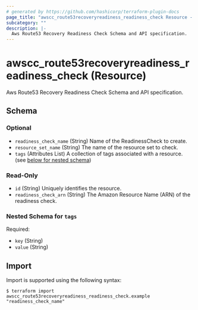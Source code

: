 ```yaml
---
# generated by https://github.com/hashicorp/terraform-plugin-docs
page_title: "awscc_route53recoveryreadiness_readiness_check Resource - terraform-provider-awscc"
subcategory: ""
description: |-
  Aws Route53 Recovery Readiness Check Schema and API specification.
---
```


# awscc_route53recoveryreadiness_readiness_check (Resource)

Aws Route53 Recovery Readiness Check Schema and API specification.



<!-- schema generated by tfplugindocs -->
## Schema

### Optional

- `readiness_check_name` (String) Name of the ReadinessCheck to create.
- `resource_set_name` (String) The name of the resource set to check.
- `tags` (Attributes List) A collection of tags associated with a resource. (see [below for nested schema](#nestedatt--tags))

### Read-Only

- `id` (String) Uniquely identifies the resource.
- `readiness_check_arn` (String) The Amazon Resource Name (ARN) of the readiness check.

<a id="nestedatt--tags"></a>
### Nested Schema for `tags`

Required:

- `key` (String)
- `value` (String)

## Import

Import is supported using the following syntax:

```shell
$ terraform import awscc_route53recoveryreadiness_readiness_check.example "readiness_check_name"
```
